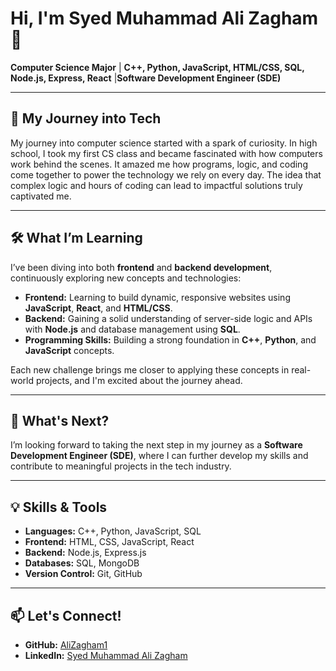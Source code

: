 # Hi, I'm Syed Muhammad Ali Zagham 👋

**Computer Science Major** | **C++, Python, JavaScript, HTML/CSS, SQL, Node.js, Express, React** |**Software Development Engineer (SDE)**

---

## 🚀 My Journey into Tech

My journey into computer science started with a spark of curiosity. In high school, I took my first CS class and became fascinated with how computers work behind the scenes. It amazed me how programs, logic, and coding come together to power the technology we rely on every day. The idea that complex logic and hours of coding can lead to impactful solutions truly captivated me.

---

## 🛠️ What I’m Learning

I’ve been diving into both **frontend** and **backend development**, continuously exploring new concepts and technologies:

- **Frontend:** Learning to build dynamic, responsive websites using **JavaScript**, **React**, and **HTML/CSS**.
- **Backend:** Gaining a solid understanding of server-side logic and APIs with **Node.js** and database management using **SQL**.
- **Programming Skills:** Building a strong foundation in **C++**, **Python**, and **JavaScript** concepts.

Each new challenge brings me closer to applying these concepts in real-world projects, and I'm excited about the journey ahead.

---

## 🌱 What's Next?

I’m looking forward to taking the next step in my journey as a **Software Development Engineer (SDE)**, where I can further develop my skills and contribute to meaningful projects in the tech industry.

---

## 💡 Skills & Tools

- **Languages:** C++, Python, JavaScript, SQL
- **Frontend:** HTML, CSS, JavaScript, React 
- **Backend:** Node.js, Express.js 
- **Databases:** SQL, MongoDB 
- **Version Control:** Git, GitHub

---

## 📫 Let's Connect!

- **GitHub:** [AliZagham1](https://github.com/AliZagham1)
- **LinkedIn:** [Syed Muhammad Ali Zagham](#)

